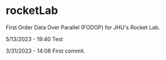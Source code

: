 # rocketLab
First Order Data Over Parallel (FODOP) for JHU's Rocket Lab.

5/13/2023 - 19:40
    Test

3/31/2023 - 14:08
    First commit.
